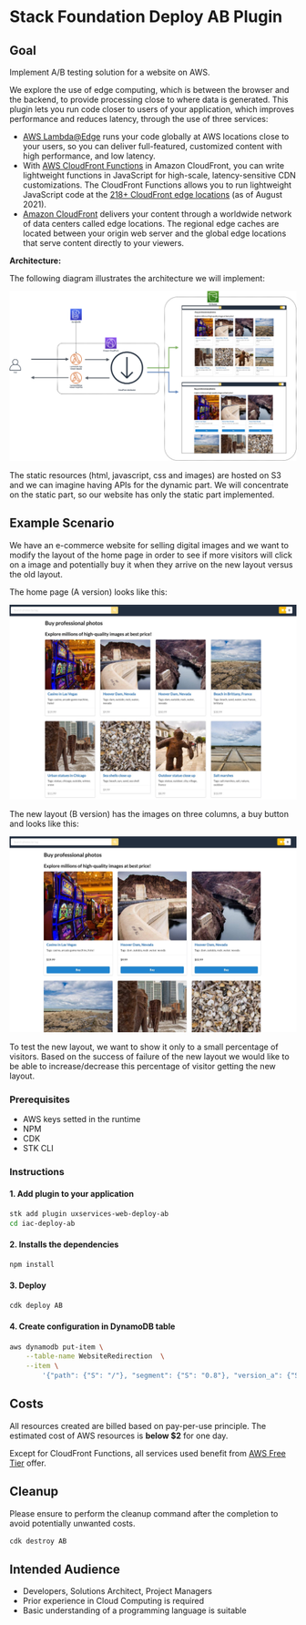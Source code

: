 # Stack Foundation Deploy AB Plugin

## Goal

Implement A/B testing solution for a website on AWS.

We explore the use of edge computing, which is between the browser and the backend, to provide processing close to where data is generated. This plugin lets you run code closer to users of your application, which improves performance and reduces latency, through the use of three services:

- [AWS Lambda@Edge](https://aws.amazon.com/lambda/edge) runs your code globally at AWS locations close to your users, so you can deliver full-featured, customized content with high performance, and low latency.
- With [AWS CloudFront Functions](https://docs.aws.amazon.com/AmazonCloudFront/latest/DeveloperGuide/cloudfront-functions.html) in Amazon CloudFront, you can write lightweight functions in JavaScript for high-scale, latency-sensitive CDN customizations. The CloudFront Functions allows you to run lightweight JavaScript code at the [218+ CloudFront edge locations](https://aws.amazon.com/cloudfront/features/?whats-new-cloudfront.sort-by=item.additionalFields.postDateTime&whats-new-cloudfront.sort-order=desc#Global_Edge_Network) (as of August 2021).
- [Amazon CloudFront](https://aws.amazon.com/cloudfront) delivers your content through a worldwide network of data centers called edge locations. The regional edge caches are located between your origin web server and the global edge locations that serve content directly to your viewers.

**Architecture:**

The following diagram illustrates the architecture we will implement:

![General architecture](templates/iac-deploy-ab/resources/readme/architecture_module_3_3.png)

The static resources (html, javascript, css and images) are hosted on S3 and we can imagine having APIs for the dynamic part. We will concentrate on the static part, so our website has only the static part implemented.

## Example Scenario

We have an e-commerce website for selling digital images and we want to modify the layout of the home page in order to see if more visitors will click on a image and potentially buy it when they arrive on the new layout versus the old layout.

The home page (A version) looks like this:

![Homepage - A version](templates/iac-deploy-ab/resources/readme/layout_A.png?width=1024px)

The new layout (B version) has the images on three columns, a buy button and looks like this:

![Homepage - B version](templates/iac-deploy-ab/resources/readme/layout_B.png?width=1024px)

To test the new layout, we want to show it only to a small percentage of visitors. Based on the success of failure of the new layout we would like to be able to increase/decrease this percentage of visitor getting the new layout.

### Prerequisites

- AWS keys setted in the runtime
- NPM
- CDK
- STK CLI

### Instructions

#### 1. Add plugin to your application

```bash
stk add plugin uxservices-web-deploy-ab
cd iac-deploy-ab
```

#### 2. Installs the dependencies

```bash
npm install
```

#### 3. Deploy

```bash
cdk deploy AB
```

#### 4. Create configuration in DynamoDB table

```bash
aws dynamodb put-item \
    --table-name WebsiteRedirection  \
    --item \
        '{"path": {"S": "/"}, "segment": {"S": "0.8"}, "version_a": {"S": "index.html"}, "version_b": {"S": "index_b.html"}}'
```

## Costs

All resources created are billed based on pay-per-use principle. The estimated cost of AWS resources is **below $2** for one day.

Except for CloudFront Functions, all services used benefit from [AWS Free Tier](https://aws.amazon.com/free/) offer.

## Cleanup

Please ensure to perform the cleanup command after the completion to avoid potentially unwanted costs.

```bash
cdk destroy AB
```

## Intended Audience

- Developers, Solutions Architect, Project Managers
- Prior experience in Cloud Computing is required
- Basic understanding of a programming language is suitable